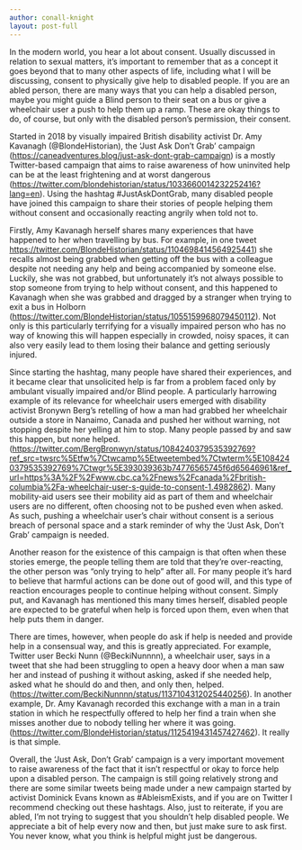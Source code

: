 ```yaml
---
author: conall-knight
layout: post-full
---
```

In the modern world, you hear a lot about consent. Usually discussed in relation to sexual matters, it’s important to remember that as a concept it goes beyond that to many other aspects of life, including what I will be discussing, consent to physically give help to disabled people. If you are an abled person, there are many ways that you can help a disabled person, maybe you might guide a Blind person to their seat on a bus or give a wheelchair user a push to help them up a ramp. These are okay things to do, of course, but only with the disabled person’s permission, their consent.



Started in 2018 by visually impaired British disability activist Dr. Amy Kavanagh (@BlondeHistorian), the ‘Just Ask Don’t Grab’ campaign (https://caneadventures.blog/just-ask-dont-grab-campaign) is a mostly Twitter-based campaign that aims to raise awareness of how uninvited help can be at the least frightening and at worst dangerous (https://twitter.com/blondehistorian/status/1033660014232252416?lang=en). Using the hashtag #JustAskDontGrab, many disabled people have joined this campaign to share their stories of people helping them without consent and occasionally reacting angrily when told not to.


 
Firstly, Amy Kavanagh herself shares many experiences that have happened to her when travelling by bus. For example, in one tweet https://twitter.com/BlondeHistorian/status/1104698414564925441) she recalls almost being grabbed when getting off the bus with a colleague despite not needing any help and being accompanied by someone else. Luckily, she was not grabbed, but unfortunately it’s not always possible to stop someone from trying to help without consent, and this happened to Kavanagh when she was grabbed and dragged by a stranger when trying to exit a bus in Holborn (https://twitter.com/BlondeHistorian/status/1055159968079450112). Not only is this particularly terrifying for a visually impaired person who has no way of knowing this will happen especially in crowded,  noisy spaces, it can also very easily lead to them losing their balance and getting seriously injured.



Since starting the hashtag, many people have shared their experiences, and it became clear that unsolicited help is far from a problem faced only by ambulant visually impaired and/or Blind people. A particularly harrowing example of its relevance for wheelchair users emerged with disability activist Bronywn Berg’s retelling of how a man had grabbed her wheelchair outside a store in Nanaimo, Canada and pushed her without warning, not stopping despite her yelling at him to stop. Many people passed by and saw this happen, but none helped. (https://twitter.com/BergBronwyn/status/1084240379535392769?ref_src=twsrc%5Etfw%7Ctwcamp%5Etweetembed%7Ctwterm%5E1084240379535392769%7Ctwgr%5E393039363b74776565745f6d65646961&ref_url=https%3A%2F%2Fwww.cbc.ca%2Fnews%2Fcanada%2Fbritish-columbia%2Fa-wheelchair-user-s-guide-to-consent-1.4982862). Many mobility-aid users see their mobility aid as part of them and wheelchair users are no different, often choosing not to be pushed even when asked. As such, pushing a wheelchair user’s chair without consent is a serious breach of personal space and a stark reminder of why the ‘Just Ask, Don’t Grab’ campaign is needed.



Another reason for the existence of this campaign is that often when these stories emerge, the people telling them are told that they’re over-reacting, the other person was “only trying to help” after all. For many people it’s hard to believe that harmful actions can be done out of good will, and this type of reaction encourages people to continue helping without consent. Simply put, and Kavanagh has mentioned this many times herself, disabled people are expected to be grateful when help is forced upon them, even when that help puts them in danger. 



There are times, however, when people do ask if help is needed and provide help in a consensual way, and this is greatly appreciated. For example, Twitter user Becki Nunn (@BeckiNunnnn), a wheelchair user, says in a tweet that she had been struggling to open a heavy door when a man saw her and instead of pushing it without asking, asked if she needed help, asked what he should do and then, and only then, helped. (https://twitter.com/BeckiNunnnn/status/1137104312025440256). In another example, Dr. Amy Kavanagh recorded this exchange with a man in a train station in which he respectfully offered to help her find a train when she misses another due to nobody telling her where it was going. (https://twitter.com/BlondeHistorian/status/1125419431457427462). It really is that simple.



Overall, the ‘Just Ask, Don’t Grab’ campaign is a very important movement to raise awareness of the fact that it isn’t respectful or okay to force help upon a disabled person. The campaign is still going relatively strong and there are some similar tweets being made under a new campaign started by activist Dominick Evans known as #AbleismExists, and if you are on Twitter I recommend checking out these hashtags. Also, just to reiterate, if you are abled, I’m not trying to suggest that you shouldn’t help disabled people. We appreciate a bit of help every now and then, but just make sure to ask first. You never know, what you think is helpful might just be dangerous.
